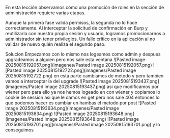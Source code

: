 En esta lección observamos cómo una promoción de roles en la sección de administración requiere varias etapas.

Aunque la primera fase valida permisos, la segunda no lo hace correctamente. Al interceptar la solicitud de confirmación en Burp y reutilizarla con nuestra propia sesión y usuario, logramos promocionarnos a administrador sin tener privilegios. Un fallo crítico en la aplicación al no validar de nuevo quién realiza el segundo paso.

Solucion
Empezamos con lo mismo nos logeamos como admin y despues upgradeamos a alguien pero nos sale esta ventana
![Pasted image 20250815192057.png](imagenes/Pasted image 20250815192057.png)
![Pasted image 20250815192722.png](imagenes/Pasted image 20250815192722.png)
en esta parte cambiamos de metodo y pero tambien vamos a interceptar la del upgrade 
![Pasted image 20250815193437.png](imagenes/Pasted image 20250815193437.png)
asi que modificamos por wiener 
pero para ello ya nos hemos logeado en con wiener y copiamos lo cookie de session
asi que le damos en get pero nos sale 404 
entonces lo que podemos hacer es cambiar en hambas el metodo por post
![Pasted image 20250815193634.png](imagenes/Pasted image 20250815193634.png)
![Pasted image 20250815193648.png](imagenes/Pasted image 20250815193648.png)
![Pasted image 20250815193701.png](imagenes/Pasted image 20250815193701.png)
y lo conseguimos
